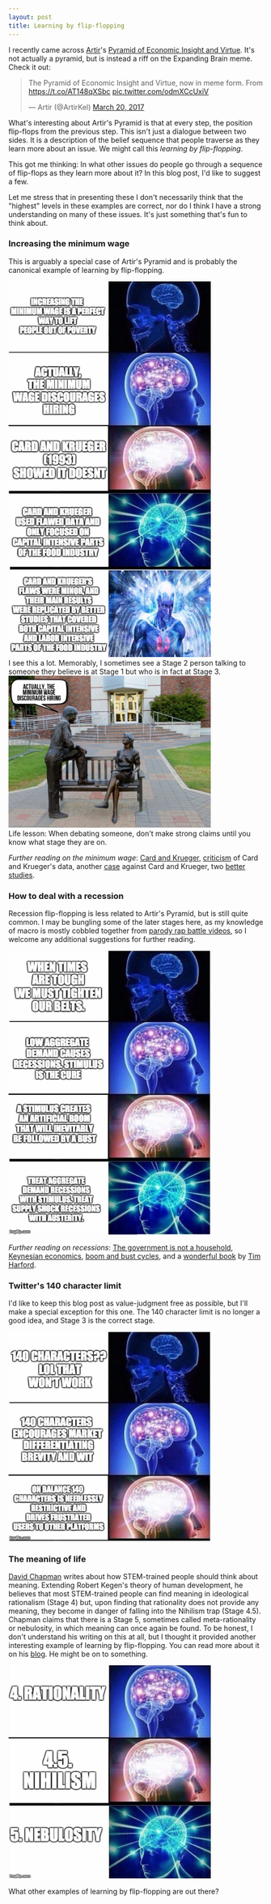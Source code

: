```yaml
---
layout: post
title: Learning by flip-flopping
---
```


I recently came across [Artir](https://nintil.com/)'s [Pyramid of Economic Insight and Virtue](https://nintil.com/2016/03/06/the-pyramid-of-economic-insight-and-virtue/). It's not actually a pyramid, but is instead a riff on the Expanding Brain meme. Check it out:
<div class='wrapper'>
<div class='inner'>
<blockquote class="twitter-tweet" data-lang="en"><p lang="en" dir="ltr">The Pyramid of Economic Insight and Virtue, now in meme form. From <a href="https://t.co/AT148qXSbc">https://t.co/AT148qXSbc</a> <a href="https://t.co/odmXCcUxiV">pic.twitter.com/odmXCcUxiV</a></p>&mdash; Artir (@ArtirKel) <a href="https://twitter.com/ArtirKel/status/843886928135159819">March 20, 2017</a></blockquote>
<script async src="//platform.twitter.com/widgets.js" charset="utf-8"></script>
</div>
</div>

What's interesting about Artir's Pyramid is that at every step, the position flip-flops from the previous step. This isn't just a dialogue between two sides. It is a description of the belief sequence that people traverse as they learn more about an issue. We might call this *learning by flip-flopping*.

This got me thinking: In what other issues do people go through a sequence of flip-flops as they learn more about it? In this blog post, I'd like to suggest a few. 

Let me stress that in presenting these I don't necessarily think that the "highest" levels in these examples are correct, nor do I think I have a strong understanding on many of these issues. It's just something that's fun to think about.

### Increasing the minimum wage
This is arguably a special case of Artir's Pyramid and is probably the canonical example of learning by flip-flopping.

<div class="wrapper">
  <img src='/assets/2017_learning_by_flip_flopping/fig_minimum_wage.png' width="400" class="inner" style="position:relative">
</div>
I see this a lot. Memorably, I sometimes see a Stage 2 person talking to someone they believe is at Stage 1 but who is in fact at Stage 3.
<div class="wrapper">
  <img src='/assets/2017_learning_by_flip_flopping/fig_mansplaining.jpg' width="400" class="inner" style="position:relative">
</div>
Life lesson: When debating someone, don't make strong claims until you know what stage they are on.

*Further reading on the minimum wage*: [Card and Krueger](http://www.nber.org/papers/w4509
), [criticism](http://www.uvm.edu/~vlrs/doc/min_wage.htm
) of Card and Krueger's data, another [case](https://www.forbes.com/sites/timworstall/2015/08/01/why-the-card-and-krueger-paper-on-minimum-wages-rises-and-unemployment-is-wrong) against Card and Krueger, two [better](http://cepr.net/documents/publications/min-wage-2013-02.pdf
) [studies](http://irle.berkeley.edu/files/2010/Minimum-Wage-Effects-Across-State-Borders.pdf).  

### How to deal with a recession
Recession flip-flopping is less related to Artir's Pyramid, but is still quite common. I may be bungling some of the later stages here, as my knowledge of macro is mostly cobbled together from [parody rap battle videos](https://www.youtube.com/watch?v=GTQnarzmTOc), so I welcome any additional suggestions for further reading.
<div class="wrapper">
  <img src='/assets/2017_learning_by_flip_flopping/fig_recessions.jpg' width="400" class="inner" style="position:relative">
</div>

*Further reading on recessions*: [The government is not a household](https://www.theguardian.com/money/us-money-blog/2013/mar/26/federal-budget-household-finances-fed
), [Keynesian economics](https://en.wikipedia.org/wiki/Keynesian_economics
), [boom and bust cycles](https://www.youtube.com/watch?v=GTQnarzmTOc
), and a [wonderful book](https://www.amazon.com/Undercover-Economist-Strikes-Back-Ruin/dp/1594631409
) by [Tim Harford](https://twitter.com/TimHarford). 
### Twitter's 140 character limit
I'd like to keep this blog post as value-judgment free as possible, but I'll make a special exception for this one. The 140 character limit is no longer a good idea, and Stage 3 is the correct stage.
<div class="wrapper">
  <img src='/assets/2017_learning_by_flip_flopping/fig_twitter.jpg' width="400" class="inner" style="position:relative">
</div>

### The meaning of life
[David Chapman](https://meaningness.com/metablog/stem-fluidity-bridge) writes about how STEM-trained people should think about meaning. Extending Robert Kegen's theory of human development, he believes that most STEM-trained people can find meaning in ideological rationalism (Stage 4) but, upon finding that rationality does not provide any meaning, they become in danger of falling into the Nihilism trap (Stage 4.5). Chapman claims that there is a Stage 5, sometimes called meta-rationality or nebulosity, in which meaning can once again be found. To be honest, I don't understand his writing on this at all, but I thought it provided another interesting example of learning by flip-flopping. You can read more about it on his [blog](https://meaningness.com/). He might be on to something.

<div class="wrapper">
  <img src='/assets/2017_learning_by_flip_flopping/fig_meaning.png' width="400" class="inner" style="position:relative">
</div>

What other examples of learning by flip-flopping are out there?

